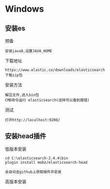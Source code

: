 


# Windows 

## 安装es

预备
    
    安装java8,设置JAVA_HOME

下载地址

    https://www.elastic.co/downloads/elasticsearch
    下载zip包

安装方法

    解压文件,进入bin包
    CMD命令运行 elasticsearch(这样可以看到报错)
    
测试

    打开http://localhost:9200/   
    


## 安装head插件

低版本安装

    cd C:\elasticsearch-2.4.4\bin
    plugin install mobz/elasticsearch-head
    
    会自动去github上获取插件并安装


高版本安装



